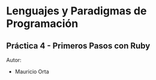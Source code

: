 Lenguajes y Paradigmas de Programación
======
Práctica 4 - Primeros Pasos con Ruby
-----------

Autor:

* Mauricio Orta
